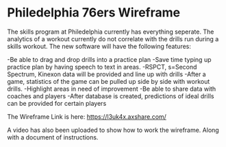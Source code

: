# Philedelphia 76ers Wireframe 

The skills program at Philedelphia currently has everything seperate.  The analytics of a workout currently do not correlate with the drills run during a skills workout.  The new software will have the following features: 

-Be able to drag and drop drills into a practice plan
-Save time typing up practice plan by having speech to text in areas.
-RSPCT, s=Second Spectrum, Kinexon data will be provided and line up with drills 
-After a game, statistics of the game can be pulled up side by side with workout drills. 
-Highlight areas in need of improvement
-Be able to share data with coaches and players
-After database is created, predictions of ideal drills can be provided for certain players

The Wireframe Link is here: https://l3uk4x.axshare.com/

A video has also been uploaded to show how to work the wireframe.  Along with a document of instructions.  

